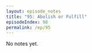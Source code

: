 ```yaml
---
layout: episode_notes
title: "95: Abolish or Fulfill"
episodeIndex: 98
permalink: /ep/95
---
```

No notes yet.
